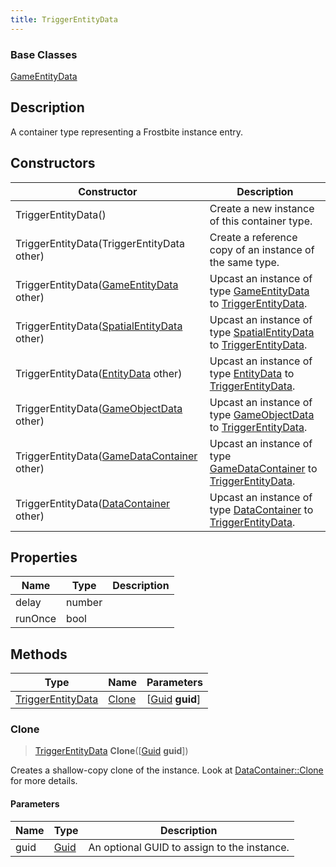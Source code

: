 ```yaml
---
title: TriggerEntityData
---
```

### Base Classes

[GameEntityData](GameEntityData)

## Description

A container type representing a Frostbite instance entry.

## Constructors

| Constructor                                                                  | Description                                                                                                               |
| ---------------------------------------------------------------------------- | ------------------------------------------------------------------------------------------------------------------------- |
| TriggerEntityData()                                                          | Create a new instance of this container type.                                                                             |
| TriggerEntityData(TriggerEntityData other)                                   | Create a reference copy of an instance of the same type.                                                                  |
| TriggerEntityData([GameEntityData](GameEntityData) other)                    | Upcast an instance of type [GameEntityData](GameEntityData) to [TriggerEntityData](TriggerEntityData).                    |
| TriggerEntityData([SpatialEntityData](SpatialEntityData) other)              | Upcast an instance of type [SpatialEntityData](SpatialEntityData) to [TriggerEntityData](TriggerEntityData).              |
| TriggerEntityData([EntityData](EntityData) other)                            | Upcast an instance of type [EntityData](EntityData) to [TriggerEntityData](TriggerEntityData).                            |
| TriggerEntityData([GameObjectData](GameObjectData) other)                    | Upcast an instance of type [GameObjectData](GameObjectData) to [TriggerEntityData](TriggerEntityData).                    |
| TriggerEntityData([GameDataContainer](GameDataContainer) other)              | Upcast an instance of type [GameDataContainer](GameDataContainer) to [TriggerEntityData](TriggerEntityData).              |
| TriggerEntityData([DataContainer](/vext/ref/shared/class/datacontainer) other) | Upcast an instance of type [DataContainer](/vext/ref/shared/class/datacontainer) to [TriggerEntityData](TriggerEntityData). |

## Properties

| Name    | Type   | Description |
| ------- | ------ | ----------- |
| delay   | number |             |
| runOnce | bool   |             |

## Methods

| Type                                   | Name            | Parameters                                     |
| -------------------------------------- | --------------- | ---------------------------------------------- |
| [TriggerEntityData](TriggerEntityData) | [Clone](#clone) | \[[Guid](/vext/ref/shared/class/guid) **guid**\] |

### Clone

> [TriggerEntityData](TriggerEntityData) **Clone**(\[[Guid](/vext/ref/shared/class/guid) **guid**\])

Creates a shallow-copy clone of the instance. Look at [DataContainer::Clone](/vext/ref/shared/class/datacontainer#clone) for more details.

#### Parameters

| Name | Type         | Description                                 |
| ---- | ------------ | ------------------------------------------- |
| guid | [Guid](Guid) | An optional GUID to assign to the instance. |
